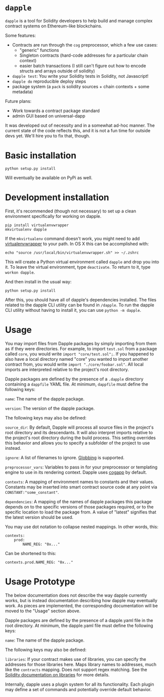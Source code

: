 `dapple`
===

`dapple` is a tool for Solidity developers to help build and manage complex contract systems on Ethereum-like blockchains.

Some features:

* Contracts are run through the `cog` preprocessor, which a few use cases:
    * "generic" functions
    * Singleton contracts (hard-code addresses for a particular chain context)
    * easier batch transactions (I still can't figure out how to encode structs and arrays outside of solidity)
* `dapple test`: You write your Solidity tests in Solidity, not Javascript!
* `dapple do` reproducible deploy steps
* package system (a `pack` is solidity sources + chain contexts + some metadata)

Future plans:

* Work towards a contract package standard
* admin GUI based on universal-dapp


It was developed out of necessity and in a somewhat ad-hoc manner. The current state of the code reflects this, and it is not a fun time for outside devs yet. We'll hire you to fix that, though.

Basic installation
==================

    python setup.py install

Will eventually be available on PyPi as well.

Development installation
========================

First, it's recommended (though not necessary) to set up a clean environment specifically for working on dapple.

    pip install virtualenvwrapper
    mkvirtualenv dapple

If the `mkvirtualenv` command doesn't work, you might need to add [virtualenvwrapper](https://bitbucket.org/dhellmann/virtualenvwrapper) to your path. In OS X this can be accomplished with:

    echo "source /usr/local/bin/virtualenvwrapper.sh" >> ~/.zshrc

This will create a Python virtual environment called `dapple` and drop you into it. To leave the virtual environment, type `deactivate`. To return to it, type `workon dapple`.

And then install in the usual way:

    python setup.py install

After this, you should have all of dapple's dependencies installed. The files related to the dapple CLI utility can be found in `/dapple`. To run the dapple CLI utility without having to install it, you can use `python -m dapple`.

Usage
=====

You may import files from Dapple packages by simply importing from them as if they were directories. For example, to import `test.sol` from a package called `core`, you would write `import "core/test.sol";`. If you happened to also have a local directory named "core" you wanted to import another contract from, you would write `import "./core/foobar.sol"`. All local imports are interpreted relative to the project's root directory.

Dapple packages are defined by the presence of a `.dapple` directory containing a `dappfile` YAML file. At minimum, `dappfile` must define the following keys:

`name`: The name of the dapple package.

`version`: The version of the dapple package.

The following keys may also be defined:

`source_dir`: By default, Dapple will process all source files in the project's root directory and its descendants. It will also interpret imports relative to the project's root directory during the build process. This setting overrides this behavior and allows you to specify a subfolder of the project to use instead.

`ignore`: A list of filenames to ignore. [Globbing](https://en.wikipedia.org/wiki/Glob_%28programming%29) is supported.

`preprocessor_vars`: Variables to pass in for your preprocessor or templating engine to use in its rendering context. Dapple uses [cogapp](http://pypi.python.org/pypi/cogapp) by default.

`contexts`: A mapping of environment names to constants and their values. Constants may be inserted into smart contract source code at any point via `CONSTANT:"some_constant"`.

`dependencies`: A mapping of the names of dapple packages this package depends on to the specific versions of those packages required, or to the specific location to load the package from. A value of "latest" signifies that the latest version should be used.

You may use dot notation to collapse nested mappings. In other words, this:

    contexts:
        prod:
            NAME_REG: "0x..."

Can be shortened to this:

    contexts.prod.NAME_REG: "0x..."


Usage Prototype 
===============

The below documentation does not describe the way dapple currently works, but is instead documentation describing how dapple may eventually work. As pieces are implemented, the corresponding documentation will be moved to the "Usage" section above.

Dapple packages are defined by the presence of a dapple.yaml file in the root directory. At minimum, the dapple.yaml file must define the following keys:

`name`: The name of the dapple package.

The following keys may also be defined:

`libraries`: If your contract makes use of libraries, you can specify the addresses for those libraries here. Maps library names to addresses, much like the `contracts` mapping. Does not support regex matching. See the [Solidity documentation on libraries](https://github.com/ethereum/wiki/wiki/Solidity-Tutorial#libraries) for more details.


Internally, dapple uses a plugin system for all its functionality. Each plugin may define a set of commands and potentially override default behavior.
